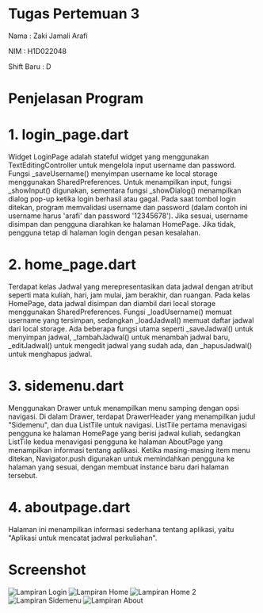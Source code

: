 # Tugas Pertemuan 3

Nama : Zaki Jamali Arafi

NIM : H1D022048

Shift Baru : D

# Penjelasan Program

# 1. login_page.dart
Widget LoginPage adalah stateful widget yang menggunakan TextEditingController untuk mengelola input username dan password. Fungsi _saveUsername() menyimpan username ke local storage menggunakan SharedPreferences. Untuk menampilkan input, fungsi _showInput() digunakan, sementara fungsi _showDialog() menampilkan dialog pop-up ketika login berhasil atau gagal. Pada saat tombol login ditekan, program memvalidasi username dan password (dalam contoh ini username harus 'arafi' dan password '12345678'). Jika sesuai, username disimpan dan pengguna diarahkan ke halaman HomePage. Jika tidak, pengguna tetap di halaman login dengan pesan kesalahan.

# 2. home_page.dart
Terdapat kelas Jadwal yang merepresentasikan data jadwal dengan atribut seperti mata kuliah, hari, jam mulai, jam berakhir, dan ruangan. Pada kelas HomePage, data jadwal disimpan dan diambil dari local storage menggunakan SharedPreferences. Fungsi _loadUsername() memuat username yang tersimpan, sedangkan _loadJadwal() memuat daftar jadwal dari local storage. Ada beberapa fungsi utama seperti _saveJadwal() untuk menyimpan jadwal, _tambahJadwal() untuk menambah jadwal baru, _editJadwal() untuk mengedit jadwal yang sudah ada, dan _hapusJadwal() untuk menghapus jadwal.

# 3. sidemenu.dart
Menggunakan Drawer untuk menampilkan menu samping dengan opsi navigasi. Di dalam Drawer, terdapat DrawerHeader yang menampilkan judul "Sidemenu", dan dua ListTile untuk navigasi. ListTile pertama menavigasi pengguna ke halaman HomePage yang berisi jadwal kuliah, sedangkan ListTile kedua menavigasi pengguna ke halaman AboutPage yang menampilkan informasi tentang aplikasi. Ketika masing-masing item menu ditekan, Navigator.push digunakan untuk memindahkan pengguna ke halaman yang sesuai, dengan membuat instance baru dari halaman tersebut.

# 4. aboutpage.dart
Halaman ini menampilkan informasi sederhana tentang aplikasi, yaitu "Aplikasi untuk mencatat jadwal perkuliahan".


# Screenshot
![Lampiran Login](img/login.png)
![Lampiran Home](img/home.png)
![Lampiran Home 2](img/home2.png)
![Lampiran Sidemenu](img/sidemenu.png)
![Lampiran About](img/about.png)